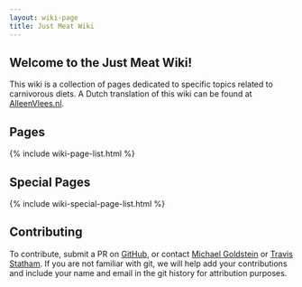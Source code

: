 ```yaml
---
layout: wiki-page
title: Just Meat Wiki
---
```


## Welcome to the Just Meat Wiki!

This wiki is a collection of pages dedicated to specific topics related to carnivorous diets. A Dutch translation of this wiki can be found at [AlleenVlees.nl](https://alleenvlees.nl).

## Pages

{% include wiki-page-list.html %}

## Special Pages

{% include wiki-special-page-list.html %}

## Contributing

To contribute, submit a PR on [GitHub](https://github.com/bitstein/justmeat.co), or contact [Michael Goldstein](https://twitter.com/bitstein/) or [Travis Statham](https://twitter.com/travis_statham/). If you are not familiar with git, we will help add your contributions and include your name and email in the git history for attribution purposes.
